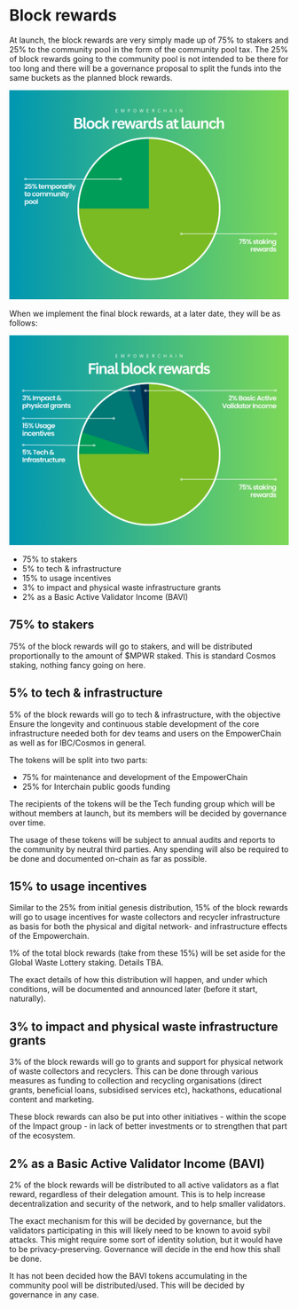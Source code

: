 # Block rewards

At launch, the block rewards are very simply made up of 75% to stakers and 25% to the community pool in the form of the community pool tax.
The 25% of block rewards going to the community pool is not intended to be there for too long and there will be a governance proposal to split
the funds into the same buckets as the planned block rewards.

![Initial block rewards](./initial-block-rewards.png)

When we implement the final block rewards, at a later date, they will be as follows:

![final-block-rewards.png](./final-block-rewards.png)

- 75% to stakers
- 5% to tech & infrastructure
- 15% to usage incentives
- 3% to impact and physical waste infrastructure grants
- 2% as a Basic Active Validator Income (BAVI)

## 75% to stakers
75% of the block rewards will go to stakers, and will be distributed proportionally to the amount of $MPWR staked.
This is standard Cosmos staking, nothing fancy going on here.

## 5% to tech & infrastructure
5% of the block rewards will go to tech & infrastructure, with the objective Ensure the longevity and
continuous stable development of the core infrastructure needed both for dev teams and users on the EmpowerChain as well as for IBC/Cosmos in general.

The tokens will be split into two parts:
- 75% for maintenance and development of the EmpowerChain
- 25% for Interchain public goods funding

The recipients of the tokens will be the Tech funding group which will be without members at launch, but its members will be decided by governance over time.

The usage of these tokens will be subject to annual audits and reports to the community by neutral third parties.
Any spending will also be required to be done and documented on-chain as far as possible.

## 15% to usage incentives

Similar to the 25% from initial genesis distribution, 15% of the block rewards will go to usage incentives for waste
collectors and recycler infrastructure as basis for both the physical and digital network- and infrastructure effects of the Empowerchain.

1% of the total block rewards (take from these 15%) will be set aside for the Global Waste Lottery staking. Details TBA.

The exact details of how this distribution will happen, and under which conditions, will be documented and announced later (before it start, naturally).

## 3% to impact and physical waste infrastructure grants
3% of the block rewards will go to grants and support for physical network of waste collectors and recyclers.
This can be done through various measures as funding to collection and recycling organisations
(direct grants, beneficial loans, subsidised services etc), hackathons, educational content and marketing.

These block rewards can also be put into other initiatives - within the scope of the Impact group - in lack of better investments or to strengthen that part of the ecosystem.

## 2% as a Basic Active Validator Income (BAVI)
2% of the block rewards will be distributed to all active validators as a flat reward, regardless of their delegation amount.
This is to help increase decentralization and security of the network, and to help smaller validators.

The exact mechanism for this will be decided by governance, but the validators participating in this will likely need to be
known to avoid sybil attacks. This might require some sort of identity solution, but it would have to be privacy-preserving.
Governance will decide in the end how this shall be done.

It has not been decided how the BAVI tokens accumulating in the community pool will be distributed/used.
This will be decided by governance in any case.